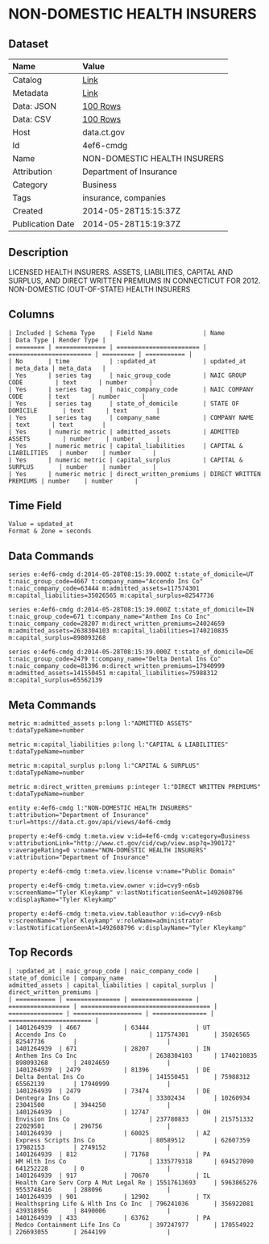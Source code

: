 # NON-DOMESTIC HEALTH INSURERS

## Dataset

| Name | Value |
| :--- | :---- |
| Catalog | [Link](https://catalog.data.gov/dataset/non-domestic-health-insurers) |
| Metadata | [Link](https://data.ct.gov/api/views/4ef6-cmdg) |
| Data: JSON | [100 Rows](https://data.ct.gov/api/views/4ef6-cmdg/rows.json?max_rows=100) |
| Data: CSV | [100 Rows](https://data.ct.gov/api/views/4ef6-cmdg/rows.csv?max_rows=100) |
| Host | data.ct.gov |
| Id | 4ef6-cmdg |
| Name | NON-DOMESTIC HEALTH INSURERS |
| Attribution | Department of Insurance |
| Category | Business |
| Tags | insurance, companies |
| Created | 2014-05-28T15:15:37Z |
| Publication Date | 2014-05-28T15:19:37Z |

## Description

LICENSED HEALTH INSURERS. ASSETS, LIABILITIES, CAPITAL AND SURPLUS, AND DIRECT WRITTEN PREMIUMS IN CONNECTICUT FOR 2012. NON-DOMESTIC (OUT-OF-STATE) HEALTH INSURERS

## Columns

```ls
| Included | Schema Type    | Field Name              | Name                    | Data Type | Render Type |
| ======== | ============== | ======================= | ======================= | ========= | =========== |
| No       | time           | :updated_at             | updated_at              | meta_data | meta_data   |
| Yes      | series tag     | naic_group_code         | NAIC GROUP CODE         | text      | number      |
| Yes      | series tag     | naic_company_code       | NAIC COMPANY CODE       | text      | number      |
| Yes      | series tag     | state_of_domicile       | STATE OF DOMICILE       | text      | text        |
| Yes      | series tag     | company_name            | COMPANY NAME            | text      | text        |
| Yes      | numeric metric | admitted_assets         | ADMITTED ASSETS         | number    | number      |
| Yes      | numeric metric | capital_liabilities     | CAPITAL & LIABILITIES   | number    | number      |
| Yes      | numeric metric | capital_surplus         | CAPITAL & SURPLUS       | number    | number      |
| Yes      | numeric metric | direct_written_premiums | DIRECT WRITTEN PREMIUMS | number    | number      |
```

## Time Field

```ls
Value = updated_at
Format & Zone = seconds
```

## Data Commands

```ls
series e:4ef6-cmdg d:2014-05-28T08:15:39.000Z t:state_of_domicile=UT t:naic_group_code=4667 t:company_name="Accendo Ins Co" t:naic_company_code=63444 m:admitted_assets=117574301 m:capital_liabilities=35026565 m:capital_surplus=82547736

series e:4ef6-cmdg d:2014-05-28T08:15:39.000Z t:state_of_domicile=IN t:naic_group_code=671 t:company_name="Anthem Ins Co Inc" t:naic_company_code=28207 m:direct_written_premiums=24024659 m:admitted_assets=2638304103 m:capital_liabilities=1740210835 m:capital_surplus=898093268

series e:4ef6-cmdg d:2014-05-28T08:15:39.000Z t:state_of_domicile=DE t:naic_group_code=2479 t:company_name="Delta Dental Ins Co" t:naic_company_code=81396 m:direct_written_premiums=17940999 m:admitted_assets=141550451 m:capital_liabilities=75988312 m:capital_surplus=65562139
```

## Meta Commands

```ls
metric m:admitted_assets p:long l:"ADMITTED ASSETS" t:dataTypeName=number

metric m:capital_liabilities p:long l:"CAPITAL & LIABILITIES" t:dataTypeName=number

metric m:capital_surplus p:long l:"CAPITAL & SURPLUS" t:dataTypeName=number

metric m:direct_written_premiums p:integer l:"DIRECT WRITTEN PREMIUMS" t:dataTypeName=number

entity e:4ef6-cmdg l:"NON-DOMESTIC HEALTH INSURERS" t:attribution="Department of Insurance" t:url=https://data.ct.gov/api/views/4ef6-cmdg

property e:4ef6-cmdg t:meta.view v:id=4ef6-cmdg v:category=Business v:attributionLink="http://www.ct.gov/cid/cwp/view.asp?q=390172" v:averageRating=0 v:name="NON-DOMESTIC HEALTH INSURERS" v:attribution="Department of Insurance"

property e:4ef6-cmdg t:meta.view.license v:name="Public Domain"

property e:4ef6-cmdg t:meta.view.owner v:id=cvy9-n6sb v:screenName="Tyler Kleykamp" v:lastNotificationSeenAt=1492608796 v:displayName="Tyler Kleykamp"

property e:4ef6-cmdg t:meta.view.tableauthor v:id=cvy9-n6sb v:screenName="Tyler Kleykamp" v:roleName=administrator v:lastNotificationSeenAt=1492608796 v:displayName="Tyler Kleykamp"
```

## Top Records

```ls
| :updated_at | naic_group_code | naic_company_code | state_of_domicile | company_name                         | admitted_assets | capital_liabilities | capital_surplus | direct_written_premiums | 
| =========== | =============== | ================= | ================= | ==================================== | =============== | =================== | =============== | ======================= | 
| 1401264939  | 4667            | 63444             | UT                | Accendo Ins Co                       | 117574301       | 35026565            | 82547736        |                         | 
| 1401264939  | 671             | 28207             | IN                | Anthem Ins Co Inc                    | 2638304103      | 1740210835          | 898093268       | 24024659                | 
| 1401264939  | 2479            | 81396             | DE                | Delta Dental Ins Co                  | 141550451       | 75988312            | 65562139        | 17940999                | 
| 1401264939  | 2479            | 73474             | DE                | Dentegra Ins Co                      | 33302434        | 10260934            | 23041500        | 3944250                 | 
| 1401264939  |                 | 12747             | OH                | Envision Ins Co                      | 237780833       | 215751332           | 22029501        | 296756                  | 
| 1401264939  |                 | 60025             | AZ                | Express Scripts Ins Co               | 80589512        | 62607359            | 17982153        | 2749152                 | 
| 1401264939  | 812             | 71768             | PA                | HM Hlth Ins Co                       | 1335779318      | 694527090           | 641252228       | 0                       | 
| 1401264939  | 917             | 70670             | IL                | Health Care Serv Corp A Mut Legal Re | 15517613693     | 5963865276          | 9553748416      | 288096                  | 
| 1401264939  | 901             | 12902             | TX                | Healthspring Life & Hlth Ins Co Inc  | 796241036       | 356922081           | 439318956       | 8490006                 | 
| 1401264939  | 433             | 63762             | PA                | Medco Containment Life Ins Co        | 397247977       | 170554922           | 226693055       | 2644199                 | 
```